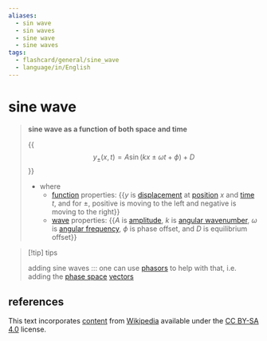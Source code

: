 ```yaml
---
aliases:
  - sin wave
  - sin waves
  - sine wave
  - sine waves
tags:
  - flashcard/general/sine_wave
  - language/in/English
---
```


# sine wave

> __sine wave as a function of both space and time__
>
> {{$$y_\pm(x, t) = A \sin(kx \pm \omega t + \phi) + D$$}}
>
> - where
>   - [function](function%20(mathematics).md) properties: {{$y$ is [displacement](displacement%20(geometry).md) at [position](position%20(geometry).md) $x$ and [time](time.md) $t$, and for $\pm$, positive is moving to the left and negative is moving to the right}}
>   - [wave](wave.md) properties: {{$A$ is [amplitude](amplitude.md), $k$ is [angular wavenumber](wavenumber.md), $\omega$ is [angular frequency](angular%20frequency.md), $\phi$ is phase offset, and $D$ is equilibrium offset}}

<!-- markdownlint MD028 -->

> [!tip] tips
>
> adding sine waves ::: one can use [phasors](phasor.md) to help with that, i.e. adding the [phase space](phase%20space.md) [vectors](vector%20(mathematics%20and%20physics).md)

## references

This text incorporates [content](https://en.wikipedia.org/wiki/sine_wave) from [Wikipedia](Wikipedia.md) available under the [CC BY-SA 4.0](https://creativecommons.org/licenses/by-sa/4.0/) license.
